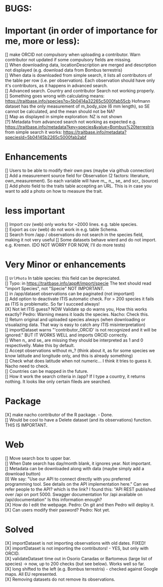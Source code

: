 # BUGS:

# Important (in order of importance for me, more or less):
[] make ORCID not compulsory when uploading a contributor. Warn contributor not updated if some compulsory fields are missing.  
[] When downloading data, locationDescription are merged and description not displayed (e.g. download data from Bombus terrestris)  
[] When data is downloaded from simple search, it lists all contributors of the table per row (i.e. per observation). Each observation should have only it's contributors, as it happens in advanced search.  
[] Advanced search. Country and contributor Search not working properly.  
[] Something goes wrong with calculating means: https://traitbase.info/species?q=5b0414a32265c5000fab55cb Hofmann dataset has the only measurement of m_body_size (6 mm length), so SE cannot be calculated, and the mean should not be NA?  
[] Map as displayed in simple exploration: NZ is not shown  
[?] Metadata from advanced search not working as expected e.g. https://traitbase.info/metadata?key=species&value=Bombus%20terrestris 
from simple search it works: https://traitbase.info/metadata?speciesId=5b04145b2265c5000fab2abf  

# Enhancements  
[] Users to be able to modify their own pws (maybe via github connection)  
[] Add a measurement source field for Observation (2 factors: literature, own_measurement). So each variable will have m_, n_, se_ and scr_ (source)  
[] Add photo field to the traits table accepting an URL. This is in case you want to add a photo on how to measure the trait.  

# less important  
[] Import csv (web) only works for ~2000 lines. e.g. table species.  
[] Export as csv (web) do not work in e.g. table Schema.  
[] Search from /app / observations do not search in the species field, making it not very useful
[] Some datasets behave wierd and do not import. e.g. Kremen. (DO NOT WORRY FOR NOW, I'll do more tests)  

# Very Minor or enhancements
[] `UrlPhoto` In table species: this field can be depreciated.  
[] Typo: in https://traitbase.info/app#/import/specie The text should read "import Species", not "Specie" NOT IMPORTANT.  
[] in /app/dataset observations can be paginated (not important)  
[] Add option to deactivate ITIS automatic check. For > 200 species it fails as ITIS is problematic. So far I succeed always!  
[X] Not let ITIS guess? NOW Validate sp do warns you, How this works exactly? Pedro: Warning means it loads the species. Nacho: Check this.  
[] Return original and uploaded species always (when downloading or visualazing data. That way is easy to catch any ITIS misinterpretation)  
[] importDataset warns "'contributor_ORCID' is not recognized and it will be ignored." BUT IT WORKS WELL and imports ORCID correctly.  
[] When n_ and se_ are missing they should be interpreted as 1 and 0 respectivelly. Make this by default.  
[] Accept observations without m_? (think about it, as for some species we know latitude and longitude only, and this is already something)  
[] Check what does latitude when not numeric... I think it tries to guess it. Nacho need to check.  
[] Countries can be mapped in the future.  
[] How it work the search criteria in /app? If I type a country, it returns nothing. It looks like only certain fileds are searched.  

# Package
[X] make nacho contributor of the R package. - Done.  
[] Would be cool to have a Delete dataset (and its observations) function. THIS IS IMPORTANT. 

# Web
[] Move search box to upper bar.   
[] When Date search has day/month blank, it ignores year. Not important.  
[] Metadata can be downloaded along with data (maybe simply add a download button)  
[I] We say: "Use our API to connect directly with you preferred programming tool. See details on the API implementation here." Can we refer people to the API? which is the link? I found this: "API REST published over /api on port 5000. Swagger documentation for /api available on /api/documentation" Is this information enough?  
[X] How do I edit the webpage. Pedro: On git and then Pedro will deploy it.  
[X] Can users modify their pasword? Pedro: Not yet.  


# Solved
[X] importDataset is not importing observations with old dates. FIXED!  
[X] importDataset is not importing the contributors!  - YES, but only with ORCID.  
[X] validateDataset time out in Osorio Canadas or Bartomeus (large list of species) -> now, up to 200 checks (but see below). Works well so far.  
[X] long shifted to the left (e.g. Bombus terrestris) - checked against Google maps. All EU represented.  
[X] Removing datasets do not remove its observations.  

